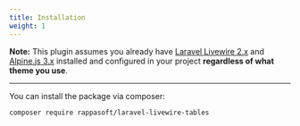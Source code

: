 ```yaml
---
title: Installation
weight: 1
---
```


**Note:** This plugin assumes you already have [Laravel Livewire 2.x](https://laravel-livewire.com) and [Alpine.js 3.x](https://alpinejs.dev) installed and configured in your project **regardless of what theme you use**.

----

You can install the package via composer:

``` bash
composer require rappasoft/laravel-livewire-tables
```

